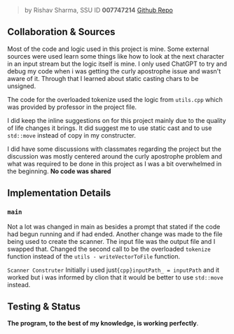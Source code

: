 > by Rishav Sharma,  SSU ID **007747214**
> [Github Repo](https://github.com/notBjorn/Project3_P1_HuffmanTree)


## **Collaboration & Sources**
Most of the code and logic used in this project is mine. Some external sources were used learn some things like how to look at the next character in an input stream but the logic itself is mine. I only used ChatGPT to try and debug my code when i was getting the curly apostrophe issue and wasn't aware of it. Through that I learned about static casting chars to be unsigned.

The code for the overloaded tokenize used the logic from `utils.cpp` which was provided by professor in the project file.

I did keep the inline suggestions on for this project mainly due to the quality of life changes it brings. It did suggest me to use static cast and to use `std::move` instead of copy in my constructer.

I did have some discussions with classmates regarding the project but the discussion was mostly centered around the curly apostrophe problem and what was required to be done in this project as I was a bit overwhelmed in the beginning. **No code was shared**

## **Implementation Details**
### `main`
Not a lot was changed in main as besides a prompt that stated if the code had begun running and if had ended. Another change was made to the file being used to create the scanner. The input file was the output file and I swapped that.
Changed the second call to be the overloaded `tokenize` function instead of the `utils - writeVectorToFile` function.

`Scanner Construter`
Initially i used just`{cpp}inputPath_ = inputPath` and it worked but i was informed by clion that it would be better to use `std::move` instead.

## **Testing & Status**
**The program, to the best of my knowledge, is working perfectly**.
